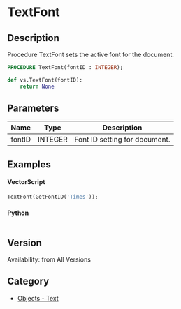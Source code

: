 # TextFont

## Description
Procedure TextFont sets the active font for the document.

```pascal
PROCEDURE TextFont(fontID : INTEGER);
```

```python
def vs.TextFont(fontID):
    return None
```

## Parameters
|Name|Type|Description|
|---|---|---|
|fontID|INTEGER|Font ID setting for document.|

## Examples
#### VectorScript ####
```pascal
TextFont(GetFontID('Times'));
```
#### Python ####
```python

```

## Version
Availability: from All Versions

## Category
* [Objects - Text](../Categories/Objects%20-%20Text.md)
